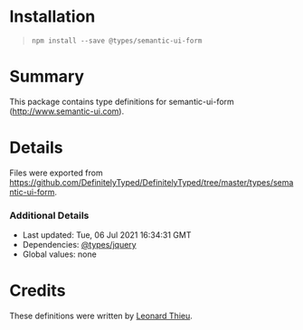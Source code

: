 # Installation
> `npm install --save @types/semantic-ui-form`

# Summary
This package contains type definitions for semantic-ui-form (http://www.semantic-ui.com).

# Details
Files were exported from https://github.com/DefinitelyTyped/DefinitelyTyped/tree/master/types/semantic-ui-form.

### Additional Details
 * Last updated: Tue, 06 Jul 2021 16:34:31 GMT
 * Dependencies: [@types/jquery](https://npmjs.com/package/@types/jquery)
 * Global values: none

# Credits
These definitions were written by [Leonard Thieu](https://github.com/leonard-thieu).
